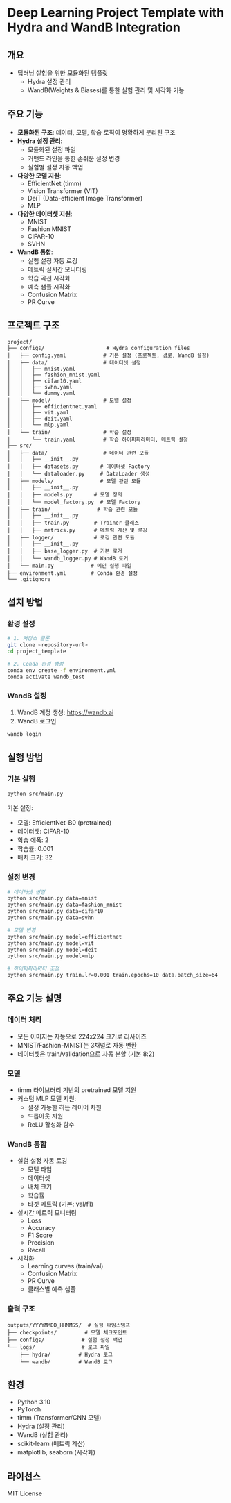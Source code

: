 # Deep Learning Project Template with Hydra and WandB Integration

## 개요
- 딥러닝 실험을 위한 모듈화된 템플릿
  - Hydra 설정 관리
  - WandB(Weights & Biases)를 통한 실험 관리 및 시각화 기능

## 주요 기능
- **모듈화된 구조**: 데이터, 모델, 학습 로직이 명확하게 분리된 구조
- **Hydra 설정 관리**: 
  - 모듈화된 설정 파일
  - 커맨드 라인을 통한 손쉬운 설정 변경
  - 실험별 설정 자동 백업
- **다양한 모델 지원**: 
  - EfficientNet (timm)
  - Vision Transformer (ViT)
  - DeiT (Data-efficient Image Transformer)
  - MLP
- **다양한 데이터셋 지원**:
  - MNIST
  - Fashion MNIST
  - CIFAR-10
  - SVHN
- **WandB 통합**:
  - 실험 설정 자동 로깅
  - 메트릭 실시간 모니터링
  - 학습 곡선 시각화
  - 예측 샘플 시각화
  - Confusion Matrix
  - PR Curve

## 프로젝트 구조
```
project/
├── configs/                    # Hydra configuration files
│   ├── config.yaml            # 기본 설정 (프로젝트, 경로, WandB 설정)
│   ├── data/                  # 데이터셋 설정
│   │   ├── mnist.yaml
│   │   ├── fashion_mnist.yaml
│   │   ├── cifar10.yaml
│   │   ├── svhn.yaml
│   │   └── dummy.yaml
│   ├── model/                 # 모델 설정
│   │   ├── efficientnet.yaml
│   │   ├── vit.yaml
│   │   ├── deit.yaml
│   │   └── mlp.yaml
│   └── train/                 # 학습 설정
│       └── train.yaml         # 학습 하이퍼파라미터, 메트릭 설정
├── src/
│   ├── data/                  # 데이터 관련 모듈
│   │   ├── __init__.py
│   │   ├── datasets.py       # 데이터셋 Factory
│   │   └── dataloader.py     # DataLoader 생성
│   ├── models/               # 모델 관련 모듈
│   │   ├── __init__.py
│   │   ├── models.py       # 모델 정의
│   │   └── model_factory.py  # 모델 Factory
│   ├── train/               # 학습 관련 모듈
│   │   ├── __init__.py
│   │   ├── train.py        # Trainer 클래스
│   │   ├── metrics.py      # 메트릭 계산 및 로깅
│   ├── logger/             # 로깅 관련 모듈
│   │   ├── __init__.py
│   │   ├── base_logger.py  # 기본 로거
│   │   └── wandb_logger.py # WandB 로거
│   └── main.py            # 메인 실행 파일
├── environment.yml        # Conda 환경 설정
└── .gitignore
```

## 설치 방법

### 환경 설정
```bash
# 1. 저장소 클론
git clone <repository-url>
cd project_template

# 2. Conda 환경 생성
conda env create -f environment.yml
conda activate wandb_test
```

### WandB 설정
1. WandB 계정 생성: https://wandb.ai
2. WandB 로그인
```bash
wandb login
```

## 실행 방법

### 기본 실행
```bash
python src/main.py
```

기본 설정:
- 모델: EfficientNet-B0 (pretrained)
- 데이터셋: CIFAR-10
- 학습 에폭: 2
- 학습률: 0.001
- 배치 크기: 32

### 설정 변경
```bash
# 데이터셋 변경
python src/main.py data=mnist
python src/main.py data=fashion_mnist
python src/main.py data=cifar10
python src/main.py data=svhn

# 모델 변경
python src/main.py model=efficientnet
python src/main.py model=vit
python src/main.py model=deit
python src/main.py model=mlp

# 하이퍼파라미터 조정
python src/main.py train.lr=0.001 train.epochs=10 data.batch_size=64
```

## 주요 기능 설명

### 데이터 처리
- 모든 이미지는 자동으로 224x224 크기로 리사이즈
- MNIST/Fashion-MNIST는 3채널로 자동 변환
- 데이터셋은 train/validation으로 자동 분할 (기본 8:2)

### 모델
- timm 라이브러리 기반의 pretrained 모델 지원
- 커스텀 MLP 모델 지원:
  - 설정 가능한 히든 레이어 차원
  - 드롭아웃 지원
  - ReLU 활성화 함수

### WandB 통합
- 실험 설정 자동 로깅
  - 모델 타입
  - 데이터셋
  - 배치 크기
  - 학습률
  - 타겟 메트릭 (기본: val/f1)
- 실시간 메트릭 모니터링
  - Loss
  - Accuracy
  - F1 Score
  - Precision
  - Recall
- 시각화
  - Learning curves (train/val)
  - Confusion Matrix
  - PR Curve
  - 클래스별 예측 샘플

### 출력 구조
```
outputs/YYYYMMDD_HHMMSS/  # 실험 타임스탬프
├── checkpoints/         # 모델 체크포인트
├── configs/            # 실험 설정 백업
└── logs/               # 로그 파일
    ├── hydra/         # Hydra 로그
    └── wandb/         # WandB 로그
```

## 환경
- Python 3.10
- PyTorch
- timm (Transformer/CNN 모델)
- Hydra (설정 관리)
- WandB (실험 관리)
- scikit-learn (메트릭 계산)
- matplotlib, seaborn (시각화)

## 라이선스
MIT License
